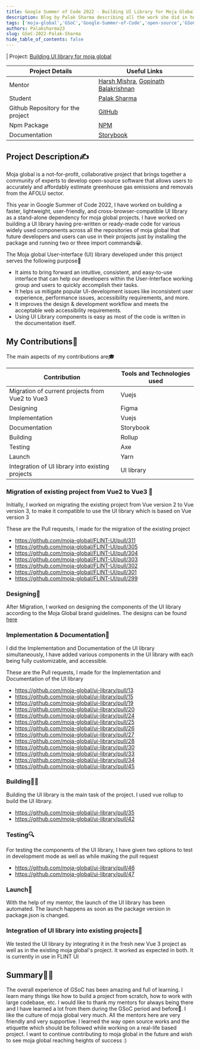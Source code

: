 ```yaml
---
title: Google Summer of Code 2022 - Building UI Library for Moja Global
description: Blog by Palak Sharma describing all the work she did in her GSoC 2022 period with Moja Global.
tags: ['moja-global','GSoC','Google-Summer-of-Code','open-source','GSoC-2022']
authors: Palaksharma23
slug: GSoC-2022-Palak-Sharma
hide_table_of_contents: false
---
```

 
 
 
 
| Project: [Building UI library for moja global](https://summerofcode.withgoogle.com/programs/2022/projects/ZqYBMwQd)
 
| Project Details |  Useful Links  |
|------------|---------|
| Mentor       |  [Harsh Mishra](https://github.com/HarshCasper), [Gopinath Balakrishnan](https://www.linkedin.com/in/bgopi/) |          
| Student |   [Palak Sharma](https://github.com/Palaksharma23)       |
| Github Repository for the project | [GitHub](https://github.com/moja-global/ui-library) |        
| Npm Package      |  [NPM](https://www.npmjs.com/package/@moja-global/mojaglobal-ui)   |            
| Documentation     | [Storybook](https://moja-global-ui-library.vercel.app/)       |            
 
 
## Project Description✍
 Moja global is a not-for-profit, collaborative project that brings together a community of experts to develop open-source software that allows users to accurately and affordably estimate greenhouse gas emissions and removals from the AFOLU sector.
 
This year in Google Summer of Code 2022, I have worked on building a faster, lightweight, user-friendly, and cross-browser-compatible UI library as a stand-alone dependency for moja global projects. I have worked on building a UI library having pre-written or ready-made code for various widely used components across all the repositories of moja global that future developers and users can use in their projects just by installing the package and running two or three import commands😀.
 
 
 
The Moja global User-interface (UI) library developed under this project serves the following purpose🎉
 
  -  It aims to bring forward an intuitive, consistent, and easy-to-use interface that can help our developers within the User-Interface working group and users to quickly accomplish their tasks.
  - It helps us mitigate popular UI-development issues like inconsistent user experience, performance issues, accessibility requirements, and more.
- It improves the design & development workflow and meets the acceptable web accessibility requirements.  
- Using UI Library components is easy as most of the code is written in the documentation itself.
 
 
## My Contributions🎯
  The main aspects of my contributions are🎓
 
 
|     Contribution       | Tools and Technologies used |
|------------|---------|
  | Migration of current projects from Vue2 to Vue3   |    Vuejs     |      
| Designing  |   Figma  |  
| Implementation      |    Vuejs     |          
| Documentation     |      Storybook   |        
| Building       |     Rollup    |      
| Testing |     Axe    |      
| Launch   |    Yarn     |  
| Integration of UI library into existing projects  |    UI library     |      
 
   
### Migration of existing project from Vue2 to Vue3 🔁
 
  Initially, I worked on migrating the existing project from Vue version 2 to Vue version 3, to make it compatible to use the UI library which is based on Vue version 3
 
  These are the Pull requests, I made for the migration of the existing project
   - https://github.com/moja-global/FLINT-UI/pull/311
   - https://github.com/moja-global/FLINT-UI/pull/305
   - https://github.com/moja-global/FLINT-UI/pull/304
   - https://github.com/moja-global/FLINT-UI/pull/303
   - https://github.com/moja-global/FLINT-UI/pull/302
   - https://github.com/moja-global/FLINT-UI/pull/301
   - https://github.com/moja-global/FLINT-UI/pull/299
 
### Designing🌸
  After Migration, I worked on designing the components of the UI library according to the Moja Global brand guidelines.
  The designs can be found [here](https://www.figma.com/file/QBccI5A8ATyV5L3dDe0KmY/Components?node-id=0%3A1)
 
### Implementation & Documentation📝
  I did the Implementation and Documentation of the UI library simultaneously, I have added various components in the UI library with each being fully customizable, and accessible.
 
  These are the Pull requests, I made for the Implementation and Documentation of the UI library
 
   - https://github.com/moja-global/ui-library/pull/13
   - https://github.com/moja-global/ui-library/pull/15
   - https://github.com/moja-global/ui-library/pull/19
   - https://github.com/moja-global/ui-library/pull/20
   - https://github.com/moja-global/ui-library/pull/24
   - https://github.com/moja-global/ui-library/pull/25
   - https://github.com/moja-global/ui-library/pull/26
   - https://github.com/moja-global/ui-library/pull/27
   - https://github.com/moja-global/ui-library/pull/28
   - https://github.com/moja-global/ui-library/pull/30
   - https://github.com/moja-global/ui-library/pull/33
   - https://github.com/moja-global/ui-library/pull/34
   - https://github.com/moja-global/ui-library/pull/45
 
### Building👩‍💻
  Building the UI library is the main task of the project. I used vue rollup to build the UI library.
 
   - https://github.com/moja-global/ui-library/pull/35
   - https://github.com/moja-global/ui-library/pull/42
 
### Testing🔍
  For testing the components of the UI library, I have given two options to test in development mode as well as while making the pull request
 
   - https://github.com/moja-global/ui-library/pull/46
   - https://github.com/moja-global/ui-library/pull/47
 
### Launch🚀
  With the help of my mentor, the launch of the UI library has been automated. The launch happens as soon as the package version in package.json is changed.
 
### Integration of UI library into existing projects🎊
  We tested the UI library by integrating it in the fresh new Vue 3 project as well as in the existing moja global's project. It worked as expected in both.
  It is currently in use in FLINT UI
 
## Summary👩‍🎓
 
  The overall experience of GSoC has been amazing and full of learning. I learn many things like how to build a project from scratch, how to work with large codebase, etc. I would like to thank my mentors for always being there and I have learned a lot from them during the GSoC period and before🎀. I like the culture of moja global very much. All the mentors here are very friendly and very supportive. I learned the way open source works and the etiquette which should be followed while working on a real-life based project. I want to continue contributing to moja global in the future and wish to see moja global reaching heights of success :) 

 

